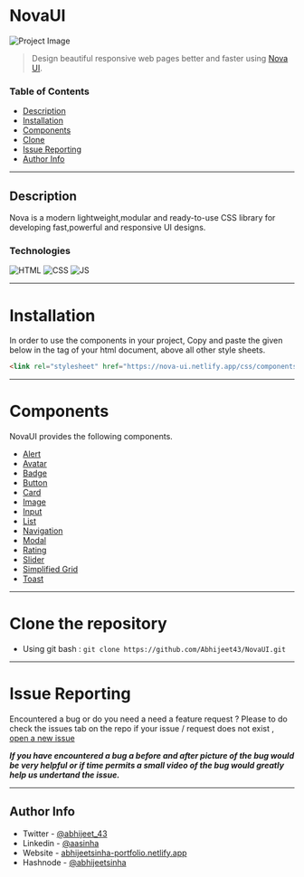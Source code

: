 # NovaUI

![Project Image](/Assets/gif/nova-ui.gif)

> Design beautiful responsive web pages better and faster using [Nova UI](https://nova-ui.netlify.app).

### Table of Contents

- [Description](#description)
- [Installation](#installation)
- [Components](#components)
- [Clone](#clone-the-repository)
- [Issue Reporting](#issue-reporting)
- [Author Info](#author-info)

---

## Description

Nova is a modern lightweight,modular and ready-to-use CSS library for developing fast,powerful and responsive UI designs.

### Technologies

![HTML](https://img.shields.io/badge/html-html-blue)
![CSS](https://img.shields.io/badge/CSS-CSS-orange)
![JS](https://img.shields.io/badge/JS-JS-yellow)

---

# Installation

In order to use the components in your project, Copy and paste the <link> given below in the <head> tag of your html document, above all other style sheets.

```html
<link rel="stylesheet" href="https://nova-ui.netlify.app/css/components.css" />
```

---

# Components

NovaUI provides the following components.

- [Alert](https://nova-ui.netlify.app/components/alert/alert.html)
- [Avatar](https://nova-ui.netlify.app/components/avatar/avatar.html)
- [Badge](https://nova-ui.netlify.app/components/badge/badge.html)
- [Button](https://nova-ui.netlify.app/components/button/button.html)
- [Card](https://nova-ui.netlify.app/components/card/card.html)
- [Image](https://nova-ui.netlify.app/components/image/image.html)
- [Input](https://nova-ui.netlify.app/components/input/input.html)
- [List](https://nova-ui.netlify.app/components/list/list.html)
- [Navigation](https://nova-ui.netlify.app/components/navigation/navigation.html)
- [Modal](https://nova-ui.netlify.app/components/modal/modal.html)
- [Rating](https://nova-ui.netlify.app/components/rating/rating.html)
- [Slider](https://nova-ui.netlify.app/components/slider/slider.html)
- [Simplified Grid](https://nova-ui.netlify.app/components/grid/grid.html)
- [Toast](https://nova-ui.netlify.app/components/toast/toast.html)

---

# Clone the repository

- Using git bash : `git clone https://github.com/Abhijeet43/NovaUI.git`

---

# Issue Reporting

Encountered a bug or do you need a need a feature request ? Please to do check the issues tab on the repo if your issue / request does not exist , [open a new issue](https://github.com/Abhijeet43/NovaUI/issues/new)

**_If you have encountered a bug a before and after picture of the bug would be very helpful or if time permits a small video of the bug would greatly help us undertand the issue._**

---

## Author Info

- Twitter - [@abhijeet_43](https://twitter.com/abhijeet_43)
- Linkedin - [@aasinha](https://www.linkedin.com/in/aasinha/)
- Website - [abhijeetsinha-portfolio.netlify.app](https://abhijeetsinha-portfolio.netlify.app/)
- Hashnode - [@abhijeetsinha](https://abhijeetsinha.hashnode.dev/)
